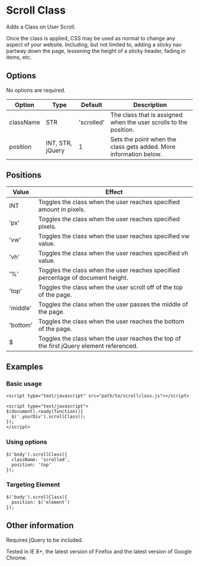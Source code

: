 # Scroll Class
Adds a Class on User Scroll.

Once the class is applied, CSS may be used as normal to change any aspect of your website. Including, but not limited to, adding a sticky nav partway down the page, lessening the height of a sticky header, fading in items, etc.

## Options

No options are required.

|  Option   |       Type       |  Default   | Description |
|-----------|------------------|------------|-------------|
| className |       STR        | 'scrolled' | The class that is assigned when the user scrolls to the position. |
| position  | INT, STR, jQuery |     1      | Sets the point when the class gets added. More information below. |

## Positions

|  Value   | Effect |
|----------|--------|
|   INT    | Toggles the class when the user reaches specified amount in pixels. |
|   'px'   | Toggles the class when the user reaches specified pixels. |
|   'vw'   | Toggles the class when the user reaches specified vw value. |
|   'vh'   | Toggles the class when the user reaches specified vh value. |
|   '%'    | Toggles the class when the user reaches specified percentage of document height. |
|  'top'   | Toggles the class when the user scroll off of the top of the page. |
| 'middle' | Toggles the class when the user passes the middle of the page. |
| 'bottom' | Toggles the class when the user reaches the bottom of the page. |
|    $     | Toggles the class when the user reaches the top of the first jQuery element referenced. |

## Examples

### Basic usage

    <script type="text/javascript" src="path/to/scrollclass.js"></script>
  
    <script type="text/javascript">
    $(document).ready(function(){
      $('.yourDiv').scrollClass();
    });
    </script>
    
### Using options

    $('body').scrollClass({
      className: 'scrolled',
      position: 'top'
    });
    
### Targeting Element

    $('body').scrollClass({
      position: $('element')
    });

## Other information

Requires jQuery to be included.

Tested in IE 8+, the latest version of Firefox and the latest version of Google Chrome.
